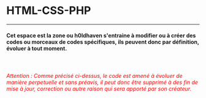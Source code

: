 # HTML-CSS-PHP

<hr/>

#### Cet espace est la zone ou h0ldhaven s'entraine à modifier ou à créer des codes ou morceaux de codes spécifiques, ils peuvent donc par définition, évoluer à tout moment.

<br/>

<h6 style="color:red;">Attention : Comme précisé ci-dessus, le code est amené à évoluer de manière perpetuelle et sans préavis, il peut donc être supprimé à des fin de mise à jour, correction ou autre raison qui sera apporté par son créateur.</h6>
